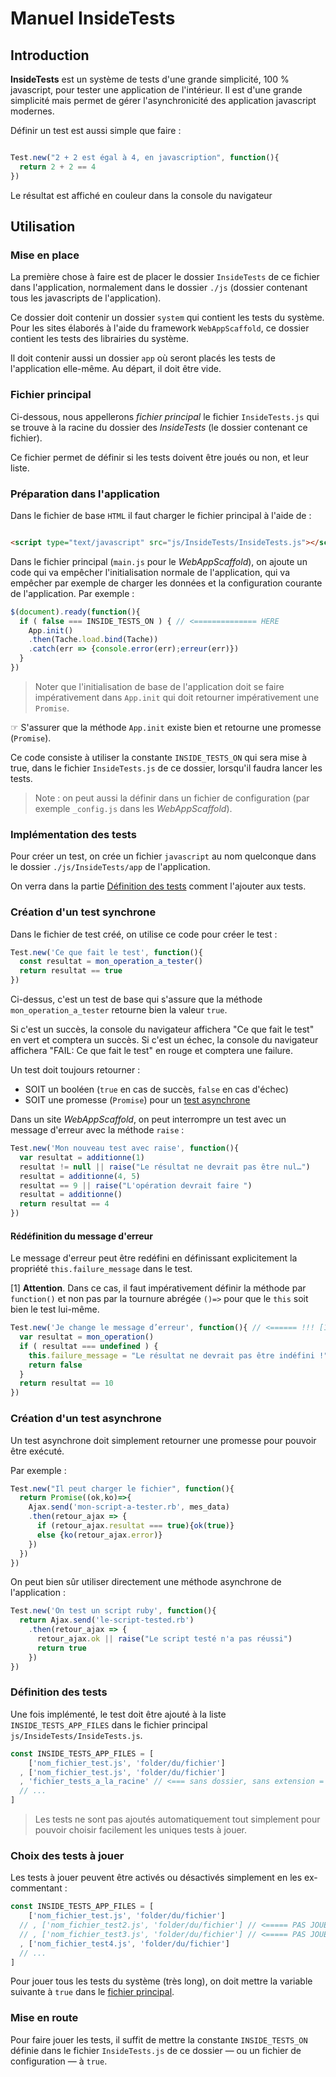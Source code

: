 # Manuel InsideTests

## Introduction

**InsideTests** est un système de tests d'une grande simplicité, 100 % javascript, pour tester une application de l'intérieur. Il est d'une grande simplicité mais permet de gérer l'asynchronicité des application javascript modernes.

Définir un test est aussi simple que faire :

```javascript

Test.new("2 + 2 est égal à 4, en javascription", function(){
  return 2 + 2 == 4
})

```

Le résultat est affiché en couleur dans la console du navigateur

## Utilisation

### Mise en place

La première chose à faire est de placer le dossier `InsideTests` de ce fichier dans l'application, normalement dans le dossier `./js` (dossier contenant tous les javascripts de l'application).

Ce dossier doit contenir un dossier `system` qui contient les tests du système. Pour les sites élaborés à l'aide du framework `WebAppScaffold`, ce dossier contient les tests des librairies du système.

Il doit contenir aussi un dossier `app` où seront placés les tests de l'application elle-même. Au départ, il doit être vide.

<a name="fichier_principal"></a>

### Fichier principal

Ci-dessous, nous appellerons *fichier principal* le fichier `InsideTests.js` qui se trouve à la racine du dossier des *InsideTests* (le dossier contenant ce fichier).

Ce fichier permet de définir si les tests doivent être joués ou non, et leur liste.

### Préparation dans l'application

Dans le fichier de base `HTML` il faut charger le fichier principal à l'aide de :

```html

<script type="text/javascript" src="js/InsideTests/InsideTests.js"></script>

```

Dans le fichier principal (`main.js` pour le *WebAppScaffold*), on ajoute un code qui va empêcher l'initialisation normale de l'application, qui va empêcher par exemple de charger les données et la configuration courante de l'application. Par exemple :

```javascript
$(document).ready(function(){
  if ( false === INSIDE_TESTS_ON ) { // <============== HERE
    App.init()
    .then(Tache.load.bind(Tache))
    .catch(err => {console.error(err);erreur(err)})
  }
})
```

> Noter que l'initialisation de base de l'application doit se faire impérativement dans `App.init` qui doit retourner impérativement une `Promise`.

☞ S'assurer que la méthode `App.init` existe bien et retourne une promesse (`Promise`).

Ce code consiste à utiliser la constante `INSIDE_TESTS_ON` qui sera mise à true, dans le fichier `InsideTests.js` de ce dossier, lorsqu'il faudra lancer les tests.

> Note : on peut aussi la définir dans un fichier de configuration (par exemple `_config.js` dans les *WebAppScaffold*).

### Implémentation des tests

Pour créer un test, on crée un fichier `javascript` au nom quelconque dans le dossier `./js/InsideTests/app` de l'application.

On verra dans la partie [Définition des tests](#definition_tests) comment l'ajouter aux tests.

### Création d'un test synchrone

Dans le fichier de test créé, on utilise ce code pour créer le test :

```javascript
Test.new('Ce que fait le test', function(){
  const resultat = mon_operation_a_tester()
  return resultat == true
})
```

Ci-dessus, c'est un test de base qui s'assure que la méthode `mon_operation_a_tester` retourne bien la valeur `true`.

Si c'est un succès, la console du navigateur affichera "Ce que fait le test" en vert et comptera un succès. Si c'est un échec, la console du navigateur affichera "FAIL: Ce que fait le test" en rouge et comptera une failure.

Un test doit toujours retourner :

* SOIT un booléen (`true` en cas de succès, `false` en cas d'échec)
* SOIT une promesse (`Promise`) pour un [test asynchrone](#test_asynchrone)

Dans un site *WebAppScaffold*, on peut interrompre un test avec un message d'erreur avec la méthode `raise` :

```javascript
Test.new('Mon nouveau test avec raise', function(){
  var resultat = additionne(1)
  resultat != null || raise("Le résultat ne devrait pas être nul…")
  resultat = additionne(4, 5)
  resultat == 9 || raise("L'opération devrait faire ")
  resultat = additionne()
  return resultat == 4
})
```

#### Rédéfinition du message d'erreur

Le message d'erreur peut être redéfini en définissant explicitement la propriété `this.failure_message` dans le test.

[1] **Attention**. Dans ce cas, il faut impérativement définir la méthode par `function()` et non pas par la tournure abrégée `()=>` pour que le `this` soit bien le test lui-même.

```javascript
Test.new('Je change le message d’erreur', function(){ // <====== !!! [1]
  var resultat = mon_operation()
  if ( resultat === undefined ) {
    this.failure_message = "Le résultat ne devrait pas être indéfini !"
    return false
  }
  return resultat == 10
})
```

<a name="test_asynchrone"></a>

### Création d'un test asynchrone

Un test asynchrone doit simplement retourner une promesse pour pouvoir être exécuté.

Par exemple :

```javascript
Test.new("Il peut charger le fichier", function(){
  return Promise((ok,ko)=>{
    Ajax.send('mon-script-a-tester.rb', mes_data)
    .then(retour_ajax => {
      if (retour_ajax.resultat === true){ok(true)}
      else {ko(retour_ajax.error)}
    })
  })
})
```

On peut bien sûr utiliser directement une méthode asynchrone de l'application :

```javascript
Test.new('On test un script ruby', function(){
  return Ajax.send('le-script-tested.rb')
    .then(retour_ajax => {
      retour_ajax.ok || raise("Le script testé n'a pas réussi")
      return true
    })
})
```

<a name="definition_tests"></a>

### Définition des tests

Une fois implémenté, le test doit être ajouté à la liste `INSIDE_TESTS_APP_FILES` dans le fichier principal `js/InsideTests/InsideTests.js`.

```javascript
const INSIDE_TESTS_APP_FILES = [
    ['nom_fichier_test.js', 'folder/du/fichier']
  , ['nom_fichier_test.js', 'folder/du/fichier']
  , 'fichier_tests_a_la_racine' // <=== sans dossier, sans extension = OK
  // ...
]
```

> Les tests ne sont pas ajoutés automatiquement tout simplement pour pouvoir choisir facilement les uniques tests à jouer.

### Choix des tests à jouer

Les tests à jouer peuvent être activés ou désactivés simplement en les ex-commentant :

```javascript
const INSIDE_TESTS_APP_FILES = [
    ['nom_fichier_test.js', 'folder/du/fichier']
  // , ['nom_fichier_test2.js', 'folder/du/fichier'] // <===== PAS JOUÉ
  // , ['nom_fichier_test3.js', 'folder/du/fichier'] // <===== PAS JOUÉ
  , ['nom_fichier_test4.js', 'folder/du/fichier']
  // ...
]
```

Pour jouer tous les tests du système (très long), on doit mettre la variable suivante à `true` dans le [fichier principal][].

### Mise en route

Pour faire jouer les tests, il suffit de mettre la constante `INSIDE_TESTS_ON` définie dans le fichier `InsideTests.js` de ce dossier — ou un fichier de configuration — à `true`.


[fichier principal]: #fichier_principal
